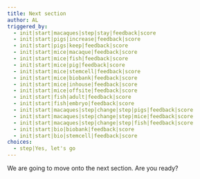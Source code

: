 ```yaml
---
title: Next section
author: AL
triggered_by:
  - init|start|macaques|step|stay|feedback|score
  - init|start|pigs|increase|feedback|score
  - init|start|pigs|keep|feedback|score
  - init|start|mice|macaque|feedback|score
  - init|start|mice|fish|feedback|score
  - init|start|mice|pig|feedback|score
  - init|start|mice|stemcell|feedback|score
  - init|start|mice|biobank|feedback|score
  - init|start|mice|inhouse|feedback|score
  - init|start|mice|offsite|feedback|score
  - init|start|fish|adult|feedback|score
  - init|start|fish|embryo|feedback|score
  - init|start|macaques|step|change|step|pigs|feedback|score
  - init|start|macaques|step|change|step|mice|feedback|score
  - init|start|macaques|step|change|step|fish|feedback|score
  - init|start|bio|biobank|feedback|score
  - init|start|bio|stemcell|feedback|score
choices:
  - step|Yes, let's go
---
```


We are going to move onto the next section. Are you ready?
